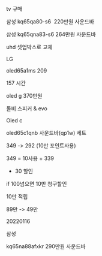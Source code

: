 tv 구매

삼성 kq65qa80-s6  220만원 사운드바

삼성 kq65qna83-s6 264만원 사운드바

uhd 셋업박스로 교체

LG

oled65a1ms 209

157 시간

oled g 370만원

돌비 스피커 & evo

Oled c

oled65c1qnb 사운드바(qp1w) 세트

349 -> 292 (10만 포인트사용)

349 = 10사용 + 339

- 30 할인

if 100넘으면 10만 청구할인

10만 적립

89만 -> 49만

20220116

삼성

kq65na88afxkr 290만원 사운드바